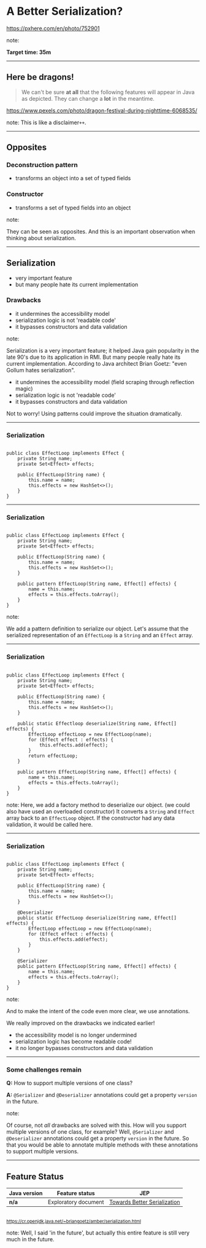 <!-- .slide: data-background="img/background/final-puzzle-piece.jpg" data-background-color="black" data-background-opacity="0.4" -->
# A Better Serialization? <!-- .element: class="stroke" -->

<https://pxhere.com/en/photo/752901> <!-- .element: class="attribution" -->

note:

**Target time: 35m**

---

<!-- .slide: data-background="img/background/dragons.jpg" data-background-color="black" data-background-opacity="0.7" -->
## Here be dragons! <!-- .element: class="stroke" -->

<blockquote class="explanation">
    We can't be sure <strong>at all</strong> that the following features will appear in Java as depicted.
    They can change a <strong>lot</strong> in the meantime.
</blockquote>

<https://www.pexels.com/photo/dragon-festival-during-nighttime-6068535/> <!-- .element: class="attribution" --> 

note:
This is like a disclaimer`++`.

---

## Opposites

### Deconstruction pattern

* transforms an object into a set of typed fields

### Constructor

* transforms a set of typed fields into an object

note:

They can be seen as opposites.
And this is an important observation when thinking about serialization.

---

## Serialization

* very important feature
* but many people hate its current implementation

### Drawbacks

* it undermines the accessibility model <!-- .element: class="fragment" -->
* serialization logic is not 'readable code' <!-- .element: class="fragment" -->
* it bypasses constructors and data validation <!-- .element: class="fragment" -->

note:

Serialization is a very important feature; it helped Java gain popularity in the late 90's due to its application in RMI.
But many people really hate its current implementation.
According to Java architect Brian Goetz: "even Gollum hates serialization".

* it undermines the accessibility model (field scraping through reflection magic)
* serialization logic is not 'readable code'
* it bypasses constructors and data validation

Not to worry!
Using patterns could improve the situation dramatically.

---

<!-- .slide: data-auto-animate" -->

### Serialization

<pre data-id="serialization-animation"><code class="java" data-trim data-line-numbers>
public class EffectLoop implements Effect {
    private String name;
    private Set&lt;Effect&gt; effects;

    public EffectLoop(String name) {
        this.name = name;
        this.effects = new HashSet&lt;&gt;();
    }
}
</code></pre>

---

<!-- .slide: data-auto-animate" -->

### Serialization

<pre data-id="serialization-animation"><code class="java" data-trim data-line-numbers="10-13">
public class EffectLoop implements Effect {
    private String name;
    private Set&lt;Effect&gt; effects;

    public EffectLoop(String name) {
        this.name = name;
        this.effects = new HashSet&lt;&gt;();
    }

    public pattern EffectLoop(String name, Effect[] effects) {
        name = this.name;
        effects = this.effects.toArray();
    }
}
</code></pre>

note:

We add a pattern definition to serialize our object. 
Let's assume that the serialized representation of an `EffectLoop` is a `String` and an `Effect` array.

---

<!-- .slide: data-auto-animate" -->

### Serialization

<pre data-id="serialization-animation"><code class="java" data-trim data-line-numbers="10-15">
public class EffectLoop implements Effect {
    private String name;
    private Set&lt;Effect&gt; effects;

    public EffectLoop(String name) {
        this.name = name;
        this.effects = new HashSet&lt;&gt;();
    }

    public static Effectloop deserialize(String name, Effect[] effects) {
        EffectLoop effectLoop = new EffectLoop(name);
        for (Effect effect : effects) {
            this.effects.add(effect);
        }
        return effectLoop;
    }

    public pattern EffectLoop(String name, Effect[] effects) {
        name = this.name;
        effects = this.effects.toArray();
    }
}
</code></pre>

note:
Here, we add a factory method to deserialize our object. (we could also have used an overloaded constructor)
It converts a `String` and `Effect` array back to an `EffectLoop` object.
If the constructor had any data validation, it would be called here.

---

<!-- .slide: data-auto-animate" -->

### Serialization

<pre data-id="serialization-animation"><code class="java" data-trim data-line-numbers>
public class EffectLoop implements Effect {
    private String name;
    private Set&lt;Effect&gt; effects;

    public EffectLoop(String name) {
        this.name = name;
        this.effects = new HashSet&lt;&gt;();
    }

    @Deserializer
    public static EffectLoop deserialize(String name, Effect[] effects) {
        EffectLoop effectLoop = new EffectLoop(name);
        for (Effect effect : effects) {
            this.effects.add(effect);
        }
    }

    @Serializer
    public pattern EffectLoop(String name, Effect[] effects) {
        name = this.name;
        effects = this.effects.toArray();
    }
}
</code></pre>

note:

And to make the intent of the code even more clear, we use annotations.

We really improved on the drawbacks we indicated earlier!

* the accessibility model is no longer undermined
* serialization logic has become readable code!
* it no longer bypasses constructors and data validation

---

### Some challenges remain

**Q:** How to support multiple versions of one class?

<span class="fragment">
    <strong>A:</strong>  <code>@Serializer</code> and <code>@Deserializer</code> annotations could get a property <code>version</code> in the future.
</span>

note:

Of course, not *all* drawbacks are solved with this.
How will you support multiple versions of one class, for example?
Well, `@Serializer` and `@Deserializer` annotations could get a property `version` in the future.
So that you would be able to annotate multiple methods with these annotations to support multiple versions.

---

## Feature Status

<table style="font-size: 100%">
    <thead>
        <tr>
            <th>Java version</th>
            <th>Feature status</th>
            <th>JEP</th>
        </tr>
    </thead>
    <tbody>
        <tr>
            <td><strong>n/a</strong></td>
            <td>Exploratory document</td>
            <td><a href="https://cr.openjdk.java.net/~briangoetz/amber/serialization.html">Towards Better Serialization</a></td>
        </tr>
    </tbody>
</table>

<br/>
<small>
<a href="https://cr.openjdk.java.net/~briangoetz/amber/serialization.html">https://cr.openjdk.java.net/~briangoetz/amber/serialization.html</a>
</small>

note:
Well, I said 'in the future', but actually this entire feature is still very much in the future.
 